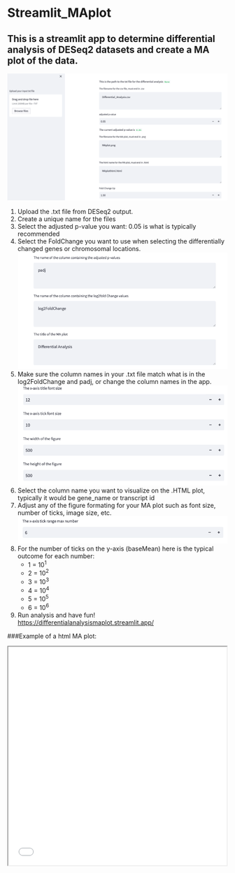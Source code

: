 # Streamlit_MAplot
## This is a streamlit app to determine differential analysis of DESeq2 datasets and create a MA plot of the data. 
![Uploading and naming your file](./Images_github_maplot/DragDrop_Titles.png)
1. Upload the .txt file from DESeq2 output.
2. Create a unique name for the files
3. Select the adjusted p-value you want: 0.05 is what is typically recommended
4. Select the FoldChange you want to use when selecting the differentially changed genes or chromosomal locations.
![Figure Formating](./Images_github_maplot/colnam_title.png)
5. Make sure the column names in your .txt file match what is in the log2FoldChange and padj, or change the column names in the app.
![Figure Formating](./Images_github_maplot/FigureFormat.png)
6. Select the column name you want to visualize on the .HTML plot, typically it would be gene_name or transcript id
7. Adjust any of the figure formating for your MA plot such as font size, number of ticks, image size, etc.
![Figure Formating](./Images_github_maplot/TickRange.png)
8. For the number of ticks on the y-axis (baseMean) here is the typical outcome for each number:
   * 1 = 10<sup>1</sup>
   * 2 = 10<sup>2</sup>
   * 3 = 10<sup>3</sup>
   * 4 = 10<sup>4</sup>
   * 5 = 10<sup>5</sup>
   * 6 = 10<sup>6</sup>
9. Run analysis and have fun!
https://differentialanalysismaplot.streamlit.app/

###Example of a html MA plot:

<iframe width="500" height="500" src="./Images_github_maplot/MAplothtml-2.html"></iframe>

